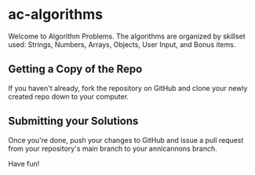 # ac-algorithms

Welcome to Algorithm Problems. The algorithms are organized by skillset used: Strings, Numbers, Arrays, Objects, User Input, and Bonus items. 

Getting a Copy of the Repo
--------------------------
If you haven't already, fork the repository on GitHub and clone your newly created
repo down to your computer. 

Submitting your Solutions
-------------------------
Once you're done, push your changes to GitHub and issue a pull request from your
repository's main branch to your annicannons branch. 

Have fun!
